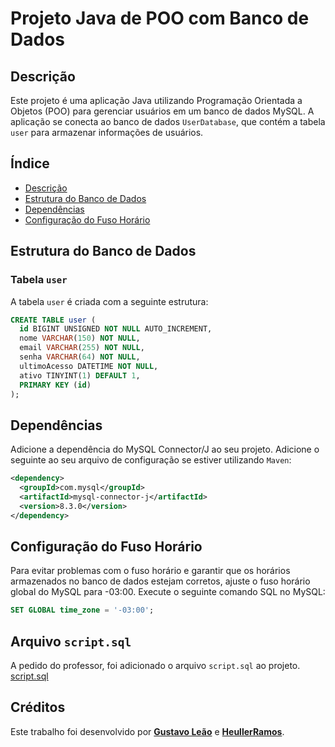 # Projeto Java de POO com Banco de Dados

## Descrição

Este projeto é uma aplicação Java utilizando Programação Orientada a Objetos (POO) para gerenciar usuários em um banco de dados MySQL. A aplicação se conecta ao banco de dados `UserDatabase`, que contém a tabela `user` para armazenar informações de usuários.

## Índice

- [Descrição](#descrição)
- [Estrutura do Banco de Dados](#estrutura-do-banco-de-dados)
- [Dependências](#dependências)
- [Configuração do Fuso Horário](#configuração-do-fuso-horário)

## Estrutura do Banco de Dados

### Tabela `user`

A tabela `user` é criada com a seguinte estrutura:

```sql
CREATE TABLE user (
  id BIGINT UNSIGNED NOT NULL AUTO_INCREMENT,
  nome VARCHAR(150) NOT NULL,
  email VARCHAR(255) NOT NULL,
  senha VARCHAR(64) NOT NULL,
  ultimoAcesso DATETIME NOT NULL,
  ativo TINYINT(1) DEFAULT 1,
  PRIMARY KEY (id)
);
```
## Dependências
Adicione a dependência do MySQL Connector/J ao seu projeto. Adicione o seguinte ao seu arquivo de configuração se estiver utilizando `Maven`:

```xml
<dependency>
  <groupId>com.mysql</groupId>
  <artifactId>mysql-connector-j</artifactId>
  <version>8.3.0</version>
</dependency>
```

## Configuração do Fuso Horário
Para evitar problemas com o fuso horário e garantir que os horários armazenados no banco de dados estejam corretos, ajuste o fuso horário global do MySQL para -03:00. Execute o seguinte comando SQL no MySQL:
```sql
SET GLOBAL time_zone = '-03:00';
```
## Arquivo `script.sql`

A pedido do professor, foi adicionado o arquivo `script.sql` ao projeto. 
[script.sql](src/main/resources)

## Créditos

Este trabalho foi desenvolvido por **[Gustavo Leão](https://github.com/agatrix/)** e **[HeullerRamos](https://github.com/HeullerRamos)**.
